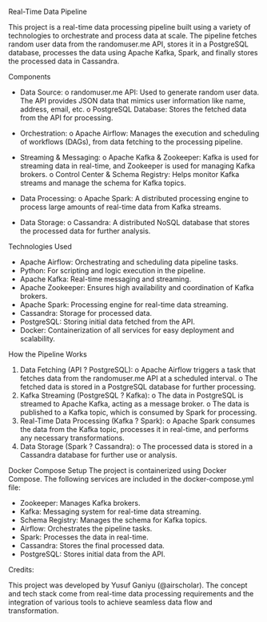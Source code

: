 Real-Time Data Pipeline

This project is a real-time data processing pipeline built using a variety of technologies to orchestrate and process data at scale. The pipeline fetches random user data from the randomuser.me API, stores it in a PostgreSQL database, processes the data using Apache Kafka, Spark, and finally stores the processed data in Cassandra.

Components

* Data Source:
o randomuser.me API: Used to generate random user data. The API provides JSON data that mimics user information like name, address, email, etc.
o PostgreSQL Database: Stores the fetched data from the API for processing.

* Orchestration:
o Apache Airflow: Manages the execution and scheduling of workflows (DAGs), from data fetching to the processing pipeline.

* Streaming & Messaging:
o Apache Kafka & Zookeeper: Kafka is used for streaming data in real-time, and Zookeeper is used for managing Kafka brokers.
o Control Center & Schema Registry: Helps monitor Kafka streams and manage the schema for Kafka topics.

* Data Processing:
o Apache Spark: A distributed processing engine to process large amounts of real-time data from Kafka streams.

* Data Storage:
o Cassandra: A distributed NoSQL database that stores the processed data for further analysis.

Technologies Used
* Apache Airflow: Orchestrating and scheduling data pipeline tasks.
* Python: For scripting and logic execution in the pipeline.
* Apache Kafka: Real-time messaging and streaming.
* Apache Zookeeper: Ensures high availability and coordination of Kafka brokers.
* Apache Spark: Processing engine for real-time data streaming.
* Cassandra: Storage for processed data.
* PostgreSQL: Storing initial data fetched from the API.
* Docker: Containerization of all services for easy deployment and scalability.
  
How the Pipeline Works
1. Data Fetching (API ? PostgreSQL):
o Apache Airflow triggers a task that fetches data from the randomuser.me API at a scheduled interval.
o The fetched data is stored in a PostgreSQL database for further processing.
2. Kafka Streaming (PostgreSQL ? Kafka):
o The data in PostgreSQL is streamed to Apache Kafka, acting as a message broker.
o The data is published to a Kafka topic, which is consumed by Spark for processing.
3. Real-Time Data Processing (Kafka ? Spark):
o Apache Spark consumes the data from the Kafka topic, processes it in real-time, and performs any necessary transformations.
4. Data Storage (Spark ? Cassandra):
o The processed data is stored in a Cassandra database for further use or analysis.

Docker Compose Setup
The project is containerized using Docker Compose. The following services are included in the docker-compose.yml file:
* Zookeeper: Manages Kafka brokers.
* Kafka: Messaging system for real-time data streaming.
* Schema Registry: Manages the schema for Kafka topics.
* Airflow: Orchestrates the pipeline tasks.
* Spark: Processes the data in real-time.
* Cassandra: Stores the final processed data.
* PostgreSQL: Stores initial data from the API.

  
Credits:

This project was developed by Yusuf Ganiyu (@airscholar). The concept and tech stack come from real-time data processing requirements and the integration of various tools to achieve seamless data flow and transformation.

